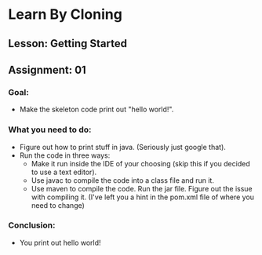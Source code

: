 # Learn By Cloning
## Lesson: Getting Started
## Assignment: 01

### Goal:
- Make the skeleton code print out "hello world!".

### What you need to do:
- Figure out how to print stuff in java. (Seriously just google that).
- Run the code in three ways:
    - Make it run inside the IDE of your choosing (skip this if you decided to use a text editor).
    - Use javac to compile the code into a class file and run it.
    - Use maven to compile the code. Run the jar file. Figure out the issue with compiling it. (I've left you a hint in the pom.xml file of where you need to change)

### Conclusion:
- You print out hello world!
